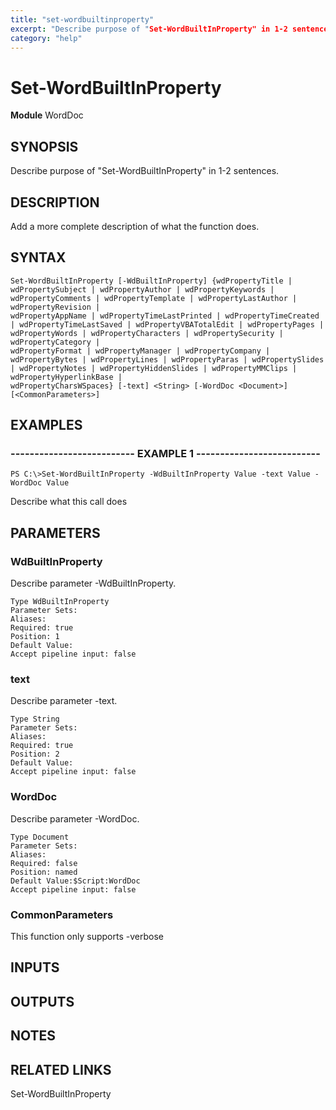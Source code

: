 ```yaml
---
title: "set-wordbuiltinproperty"
excerpt: "Describe purpose of "Set-WordBuiltInProperty" in 1-2 sentences."
category: "help"
---
```


# Set-WordBuiltInProperty
**Module** WordDoc

## SYNOPSIS
Describe purpose of "Set-WordBuiltInProperty" in 1-2 sentences.

## DESCRIPTION
Add a more complete description of what the function does.

## SYNTAX

```
Set-WordBuiltInProperty [-WdBuiltInProperty] {wdPropertyTitle | wdPropertySubject | wdPropertyAuthor | wdPropertyKeywords | wdPropertyComments | wdPropertyTemplate | wdPropertyLastAuthor | wdPropertyRevision | 
wdPropertyAppName | wdPropertyTimeLastPrinted | wdPropertyTimeCreated | wdPropertyTimeLastSaved | wdPropertyVBATotalEdit | wdPropertyPages | wdPropertyWords | wdPropertyCharacters | wdPropertySecurity | wdPropertyCategory | 
wdPropertyFormat | wdPropertyManager | wdPropertyCompany | wdPropertyBytes | wdPropertyLines | wdPropertyParas | wdPropertySlides | wdPropertyNotes | wdPropertyHiddenSlides | wdPropertyMMClips | wdPropertyHyperlinkBase | 
wdPropertyCharsWSpaces} [-text] <String> [-WordDoc <Document>] [<CommonParameters>]
```


## EXAMPLES

### -------------------------- EXAMPLE 1 --------------------------


```
PS C:\>Set-WordBuiltInProperty -WdBuiltInProperty Value -text Value -WordDoc Value
```

Describe what this call does


## PARAMETERS

### WdBuiltInProperty

Describe parameter -WdBuiltInProperty.

```
Type WdBuiltInProperty
Parameter Sets: 
Aliases: 
Required: true
Position: 1
Default Value:
Accept pipeline input: false
```
### text

Describe parameter -text.

```
Type String
Parameter Sets: 
Aliases: 
Required: true
Position: 2
Default Value:
Accept pipeline input: false
```
### WordDoc

Describe parameter -WordDoc.

```
Type Document
Parameter Sets: 
Aliases: 
Required: false
Position: named
Default Value:$Script:WordDoc
Accept pipeline input: false
```
### CommonParameters

This function only supports -verbose

## INPUTS

## OUTPUTS

## NOTES

## RELATED LINKS

Set-WordBuiltInProperty
